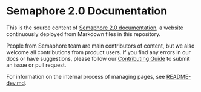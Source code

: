 # Semaphore 2.0 Documentation

This is the source content of [Semaphore 2.0 documentation][docs-website], a
website continuously deployed from Markdown files in this repository.

People from Semaphore team are main contributors of content, but we also welcome
all contributions from product users.  If you find any errors in our docs or
have suggestions, please follow our [Contributing Guide](CONTRIBUTING.md) to
submit an issue or pull request.

For information on the internal process of managing pages, see
[README-dev.md](README-dev.md).

[docs-website]: https://docs.semaphoreci.com
